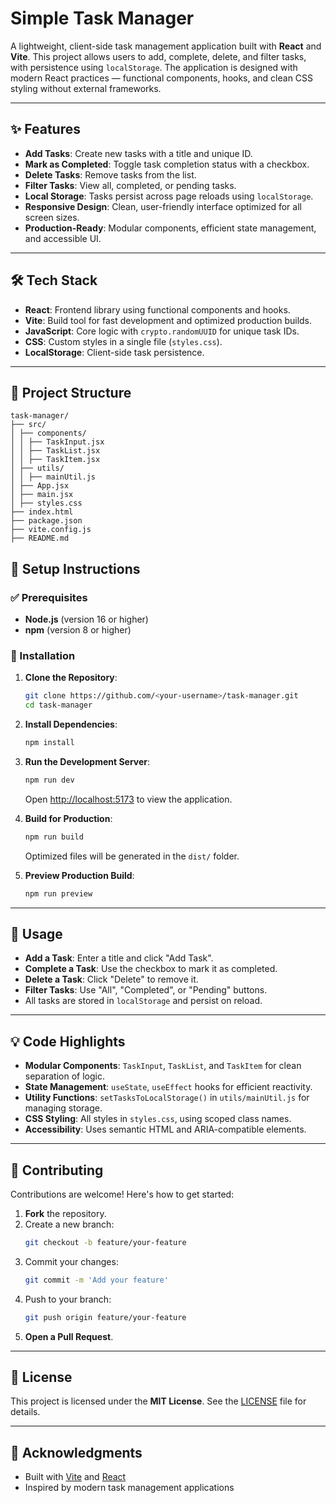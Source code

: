 # Simple Task Manager

A lightweight, client-side task management application built with **React** and **Vite**. This project allows users to add, complete, delete, and filter tasks, with persistence using `localStorage`. The application is designed with modern React practices — functional components, hooks, and clean CSS styling without external frameworks.

---

## ✨ Features

- **Add Tasks**: Create new tasks with a title and unique ID.
- **Mark as Completed**: Toggle task completion status with a checkbox.
- **Delete Tasks**: Remove tasks from the list.
- **Filter Tasks**: View all, completed, or pending tasks.
- **Local Storage**: Tasks persist across page reloads using `localStorage`.
- **Responsive Design**: Clean, user-friendly interface optimized for all screen sizes.
- **Production-Ready**: Modular components, efficient state management, and accessible UI.

---

## 🛠 Tech Stack

- **React**: Frontend library using functional components and hooks.
- **Vite**: Build tool for fast development and optimized production builds.
- **JavaScript**: Core logic with `crypto.randomUUID` for unique task IDs.
- **CSS**: Custom styles in a single file (`styles.css`).
- **LocalStorage**: Client-side task persistence.

---

## 📁 Project Structure

```
task-manager/
├── src/
│ ├── components/
│ │ ├── TaskInput.jsx
│ │ ├── TaskList.jsx
│ │ ├── TaskItem.jsx
│ ├── utils/
│ │ ├── mainUtil.js
│ ├── App.jsx
│ ├── main.jsx
│ ├── styles.css
├── index.html
├── package.json
├── vite.config.js
├── README.md
```

## 🚀 Setup Instructions

### ✅ Prerequisites

- **Node.js** (version 16 or higher)
- **npm** (version 8 or higher)

### 🔧 Installation

1. **Clone the Repository**:
    ```bash
    git clone https://github.com/<your-username>/task-manager.git
    cd task-manager
    ```

2. **Install Dependencies**:
    ```bash
    npm install
    ```

3. **Run the Development Server**:
    ```bash
    npm run dev
    ```
    Open [http://localhost:5173](http://localhost:5173) to view the application.

4. **Build for Production**:
    ```bash
    npm run build
    ```

    Optimized files will be generated in the `dist/` folder.

5. **Preview Production Build**:
    ```bash
    npm run preview
    ```

---

## 🧠 Usage

- **Add a Task**: Enter a title and click "Add Task".
- **Complete a Task**: Use the checkbox to mark it as completed.
- **Delete a Task**: Click "Delete" to remove it.
- **Filter Tasks**: Use "All", "Completed", or "Pending" buttons.
- All tasks are stored in `localStorage` and persist on reload.

---

## 💡 Code Highlights

- **Modular Components**: `TaskInput`, `TaskList`, and `TaskItem` for clean separation of logic.
- **State Management**: `useState`, `useEffect` hooks for efficient reactivity.
- **Utility Functions**: `setTasksToLocalStorage()` in `utils/mainUtil.js` for managing storage.
- **CSS Styling**: All styles in `styles.css`, using scoped class names.
- **Accessibility**: Uses semantic HTML and ARIA-compatible elements.

---

## 🤝 Contributing

Contributions are welcome! Here's how to get started:

1. **Fork** the repository.
2. Create a new branch:
    ```bash
    git checkout -b feature/your-feature
    ```
3. Commit your changes:
    ```bash
    git commit -m 'Add your feature'
    ```
4. Push to your branch:
    ```bash
    git push origin feature/your-feature
    ```
5. **Open a Pull Request**.

---

## 📄 License

This project is licensed under the **MIT License**. See the [LICENSE](./LICENSE) file for details.

---

## 🙌 Acknowledgments

- Built with [Vite](https://vitejs.dev/) and [React](https://reactjs.org/)
- Inspired by modern task management applications
